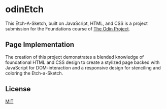 # odinEtch

This Etch-A-Sketch, built on JavaScript, HTML, and CSS is a project submission for the Foundations course of [The Odin Project](https://www.theodinproject.com/).

## Page Implementation 

The creation of this project demonstrates a blended knowledge of foundational HTML and CSS design to create a stylized page backed with JavaScript for DOM-interaction and a responsive design for stenciling and coloring the Etch-a-Sketch. 

## License 

[MIT](https://choosealicense.com/licenses/mit/)
